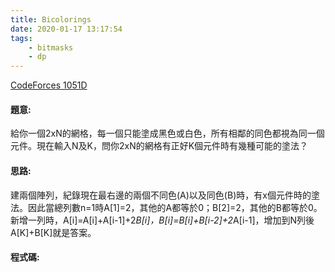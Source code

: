```yaml
---
title: Bicolorings
date: 2020-01-17 13:17:54
tags:
    - bitmasks
    - dp
---
```

[CodeForces 1051D](https://codeforces.com/problemset/problem/1051/D)
<!-- more -->

#### 題意:
給你一個2xN的網格，每一個只能塗成黑色或白色，所有相鄰的同色都視為同一個元件。現在輸入N及K，問你2xN的網格有正好K個元件時有幾種可能的塗法？

#### 思路:
建兩個陣列，紀錄現在最右邊的兩個不同色(A)以及同色(B)時，有x個元件時的塗法。因此當總列數n=1時A[1]=2，其他的A都等於0；B[2]=2，其他的B都等於0。新增一列時，A[i]=A[i]+A[i-1]+2*B[i]，B[i]=B[i]+B[i-2]+2*A[i-1]，增加到N列後A[K]+B[K]就是答案。

#### 程式碼:
<script src="https://gist.github.com/Daviswww/33e0bd925d84247f7daa6d6d20291ebc.js"></script>